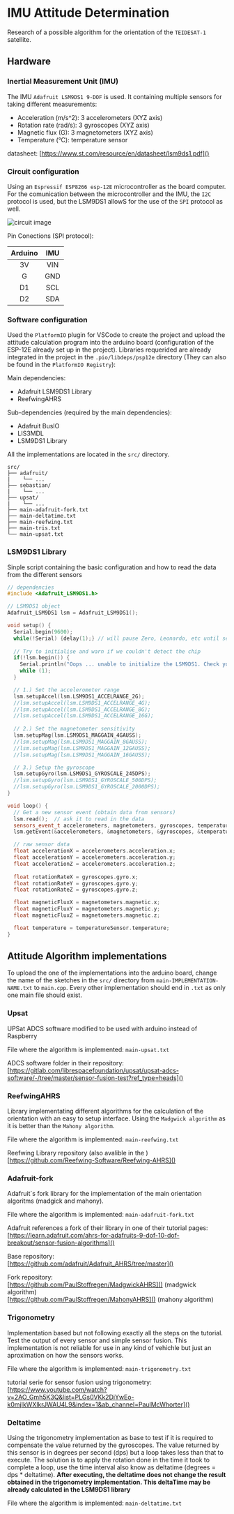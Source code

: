 # IMU Attitude Determination

Research of a possible algorithm for the orientation of the `TEIDESAT-1` satellite.


## Hardware

### Inertial Measurement Unit (IMU)

The IMU `Adafruit LSM9DS1 9-DOF` is used. It containing multiple sensors for taking different measurements:  
- Acceleration (m/s^2): 3 accelerometers (XYZ axis)
- Rotation rate (rad/s): 3 gyroscopes (XYZ axis)
- Magnetic flux (G): 3 magnetometers (XYZ axis)
- Temperature (°C): temperature sensor

datasheet: [https://www.st.com/resource/en/datasheet/lsm9ds1.pdf]()  

### Circuit configuration

Using an `Espressif ESP8266 esp-12E` microcontroller as the board computer. For the comunication between the microcontroller and the IMU, the `I2C` protocol is used, but the LSM9DS1 allowS for the use of the `SPI` protocol as well.

![circuit image](./img/circuit_image.jpg)

Pin Conections (SPI protocol):

|  Arduino  |   IMU   | 
|:---------:|:-------:|
|    3V     |   VIN   |
|    G      |   GND   |
|    D1     |   SCL   |
|    D2     |   SDA   |

### Software configuration

Used the `PlatformIO` plugin for VSCode to create the project and upload the attitude calculation program into the arduino board (configuration of the ESP-12E already set up in the project). Libraries requerided are already integrated in the project in the `.pio/libdeps/psp12e` directory (They can also be found in the `PlatformIO Registry`):

Main dependencies:
- Adafruit LSM9DS1 Library
- ReefwingAHRS

Sub-dependencies (required by the main dependencies):
- Adafruit BusIO
- LIS3MDL
- LSM9DS1 Library

All the implementations are located in the `src/` directory. 

```
src/
├── adafruit/
|    └── ...
├── sebastian/
|    └── ...
├── upsat/
|    └── ...
├── main-adafruit-fork.txt
├── main-deltatime.txt
├── main-reefwing.txt
├── main-tris.txt
└── main-upsat.txt
```

### LSM9DS1 Library

Sinple script containing the basic configuration and how to read the data from the different sensors

```cpp
// dependencies
#include <Adafruit_LSM9DS1.h>

// LSM9DS1 object
Adafruit_LSM9DS1 lsm = Adafruit_LSM9DS1();

void setup() {
  Serial.begin(9600);
  while(!Serial) {delay(1);} // will pause Zero, Leonardo, etc until serial console opens
  
  // Try to initialise and warn if we couldn't detect the chip
  if(!lsm.begin()) {
    Serial.println("Oops ... unable to initialize the LSM9DS1. Check your wiring!");
    while (1);
  }

  // 1.) Set the accelerometer range
  lsm.setupAccel(lsm.LSM9DS1_ACCELRANGE_2G);
  //lsm.setupAccel(lsm.LSM9DS1_ACCELRANGE_4G);
  //lsm.setupAccel(lsm.LSM9DS1_ACCELRANGE_8G);
  //lsm.setupAccel(lsm.LSM9DS1_ACCELRANGE_16G);
  
  // 2.) Set the magnetometer sensitivity
  lsm.setupMag(lsm.LSM9DS1_MAGGAIN_4GAUSS);
  //lsm.setupMag(lsm.LSM9DS1_MAGGAIN_8GAUSS);
  //lsm.setupMag(lsm.LSM9DS1_MAGGAIN_12GAUSS);
  //lsm.setupMag(lsm.LSM9DS1_MAGGAIN_16GAUSS);

  // 3.) Setup the gyroscope
  lsm.setupGyro(lsm.LSM9DS1_GYROSCALE_245DPS);
  //lsm.setupGyro(lsm.LSM9DS1_GYROSCALE_500DPS);
  //lsm.setupGyro(lsm.LSM9DS1_GYROSCALE_2000DPS);
}

void loop() {
  // Get a new sensor event (obtain data from sensors)
  lsm.read();  // ask it to read in the data
  sensors_event_t accelerometers, magnetometers, gyroscopes, temperatureSensor;
  lsm.getEvent(&accelerometers, &magnetometers, &gyroscopes, &temperatureSensor);

  // raw sensor data
  float accelerationX = accelerometers.acceleration.x;
  float accelerationY = accelerometers.acceleration.y;
  float accelerationZ = accelerometers.acceleration.z;
  
  float rotationRateX = gyroscopes.gyro.x;
  float rotationRateY = gyroscopes.gyro.y;
  float rotationRateZ = gyroscopes.gyro.z;

  float magneticFluxX = magnetometers.magnetic.x;
  float magneticFluxY = magnetometers.magnetic.y;
  float magneticFluxZ = magnetometers.magnetic.z;

  float temperature = temperatureSensor.temperature;
}
```



## Attitude Algorithm implementations

To upload the one of the implementations into the arduino board, change the name of the sketches in the `src/` directory from `main-IMPLEMENTATION-NAME.txt` to `main.cpp`. Every other implementation should end in `.txt` as only one main file should exist.

### Upsat

UPSat ADCS software modified to be used with arduino instead of Raspberry

File where the algorithm is implemented: `main-upsat.txt`

ADCS software folder in their repository:  
[https://gitlab.com/librespacefoundation/upsat/upsat-adcs-software/-/tree/master/sensor-fusion-test?ref_type=heads]()

### ReefwingAHRS

Library implementating different algorithms for the calculation of the orientation with an easy to setup interface. Using the `Madgwick algorithm` as it is better than the `Mahony algorithm`.  

File where the algorithm is implemented: `main-reefwing.txt`

Reefwing Library repository (also avalible in the )
[https://github.com/Reefwing-Software/Reefwing-AHRS]() 

### Adafruit-fork

Adafruit`s fork library for the implementation of the main orientation algoritms (madgick and mahony).

File where the algorithm is implemented: `main-adafruit-fork.txt`

Adafruit references a fork of their library in one of their tutorial pages:  
[https://learn.adafruit.com/ahrs-for-adafruits-9-dof-10-dof-breakout/sensor-fusion-algorithms]()

Base repository:  
[https://github.com/adafruit/Adafruit_AHRS/tree/master]()

Fork repository:  
[https://github.com/PaulStoffregen/MadgwickAHRS]() (madgwick algorithm)  
[https://github.com/PaulStoffregen/MahonyAHRS]() (mahony algorithm)

### Trigonometry 

Implementation based but not following exactly all the steps on the tutorial. Test the output of every sensor and simple sensor fusion. This implementation is not reliable for use in any kind of vehichle but just an aproximation on how the sensors works.

File where the algorithm is implemented: `main-trigonometry.txt`

tutorial serie for sensor fusion using trigonometry:  
[https://www.youtube.com/watch?v=2AO_Gmh5K3Q&list=PLGs0VKk2DiYwEo-k0mjIkWXlkrJWAU4L9&index=1&ab_channel=PaulMcWhorter]()

### Deltatime

Using the trigonometry implementation as base to test if it is required to compensate the value returned by the gyroscopes. The value returned by this sensor is in degrees per second (dps) but a loop takes less than that to execute. The solution is to apply the rotation done in the time it took to complete a loop, use the time interval also know as deltatime (degrees = dps * deltatime). **After executing, the deltatime does not change the result obtained in the trigonometry implementation. This deltaTime may be already calculated in the LSM9DS1 library**

File where the algorithm is implemented: `main-deltatime.txt`
